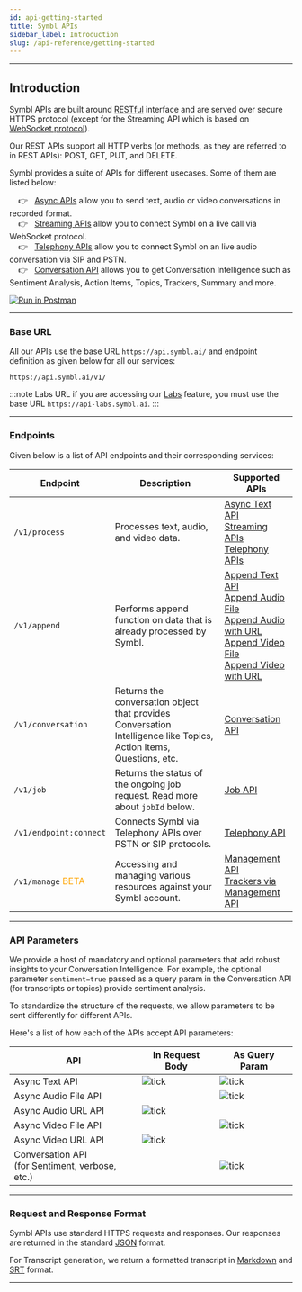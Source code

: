 ```yaml
---
id: api-getting-started
title: Symbl APIs
sidebar_label: Introduction
slug: /api-reference/getting-started
---
```

---

## Introduction
 
Symbl APIs are built around [RESTful](http://en.wikipedia.org/wiki/Representational_State_Transfer) interface and are served over secure HTTPS protocol (except for the Streaming API which is based on [WebSocket protocol](/docs/concepts/websockets)).

Our REST APIs support all HTTP verbs (or methods, as they are referred to in REST APIs): POST, GET, PUT, and DELETE.

Symbl provides a suite of APIs for different usecases. Some of them are listed below: <br/>

&nbsp; &nbsp; 👉 &nbsp; [Async APIs](/docs/async-api/reference/reference) allow you to send text, audio or video conversations in recorded format. <br/>
&nbsp; &nbsp; 👉 &nbsp; [Streaming APIs](/docs/streamingapi/introduction) allow you to connect Symbl on a live call via WebSocket protocol.<br/>
&nbsp; &nbsp; 👉 &nbsp; [Telephony APIs](/docs/telephony/introduction) allow you to connect Symbl on an live audio conversation via SIP and PSTN.<br/>
&nbsp; &nbsp; 👉 &nbsp; [Conversation API](/docs/async-api/reference/reference) allows you to get Conversation Intelligence such as Sentiment Analysis, Action Items, Topics, Trackers, Summary and more. <br/>


[![Run in Postman](https://run.pstmn.io/button.svg)](https://god.gw.postman.com/run-collection/13497402-108cafc3-da45-4b00-97fe-4819894f58bb?action=collection%2Ffork&collection-url=entityId%3D13497402-108cafc3-da45-4b00-97fe-4819894f58bb%26entityType%3Dcollection%26workspaceId%3D5f563cfe-42ef-4344-a98a-eae13183fb7c)

---
### Base URL
All our APIs use the base URL `https://api.symbl.ai/` and endpoint definition as given below for all our services:

```shell
https://api.symbl.ai/v1/
``` 

:::note Labs URL
if you are accessing our [Labs](/docs/labs) feature, you must use the base URL `https://api-labs.symbl.ai`.
:::

---
### Endpoints

Given below is a list of API endpoints and their corresponding services:

 | Endpoint  | Description | Supported APIs |
---------- | ------- |  ----- |
`/v1/process` | Processes text, audio, and video data.  | [Async Text API](/docs/async-api/reference/reference) <br/> [Streaming APIs](/docs/streamingapi/introduction) <br/> [Telephony APIs](/docs/telephony/introduction)
`/v1/append` | Performs append function on data that is already processed by Symbl. | [Append Text API](/docs/async-api/overview/text/put-text) <br/> [Append Audio File](/docs/async-api/overview/audio/put-audio) <br/> [Append Audio with URL](/docs/async-api/overview/audio/put-audio-url) <br/> [Append Video File](/docs/async-api/overview/video/put-video) <br/> [Append Video with URL](/docs/async-api/overview/video/put-video-url)
`/v1/conversation` | Returns the conversation object that provides Conversation Intelligence like Topics, Action Items, Questions, etc. | [Conversation API](/docs/conversation-api/introduction)
`/v1/job` | Returns the status of the ongoing job request. Read more about `jobId` below. | [Job API](/docs/async-api/overview/jobs-api)
`/v1/endpoint:connect` | Connects Symbl via Telephony APIs over PSTN or SIP protocols. | [Telephony API](/docs/telephony-api/api-reference#endpoint)
`/v1/manage`  <font color="orange"> BETA</font> | Accessing and managing various resources against your Symbl account. | [Management API](/docs/management-api/introduction) <br/> [Trackers via Management API](/docs/management-api/trackers/overview)

---
### API Parameters

We provide a host of mandatory and optional parameters that add robust insights to your Conversation Intelligence. For example, the optional parameter `sentiment=true` passed as a query param in the Conversation API (for transcripts or topics) provide sentiment analysis.

To standardize the structure of the requests, we allow parameters to be sent differently for different APIs. 

Here's a list of how each of the APIs accept API parameters:

| API  | In Request Body | As Query Param | 
---------- | ------- | ----- | 
Async Text API | ![tick](/img/tick-mark.png)| ![tick](/img/tick-mark.png)
Async Audio File API | | ![tick](/img/tick-mark.png)
Async Audio URL API | ![tick](/img/tick-mark.png) | 
Async Video File API | | ![tick](/img/tick-mark.png)
Async Video URL API | ![tick](/img/tick-mark.png) | |
Conversation API <br/>(for Sentiment, verbose, etc.) | | ![tick](/img/tick-mark.png)

---
### Request and Response Format

Symbl APIs use standard HTTPS requests and responses. Our responses are returned in the standard [JSON](https://www.json.org/json-en.html) format. 

For Transcript generation, we return a formatted transcript in [Markdown](/docs/conversation-api/transcript/#create-transcript-in-markdown) and [SRT](/docs/conversation-api/transcript/#create-transcript-in-srt) format.

---
